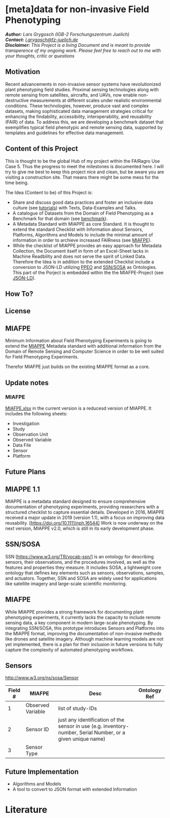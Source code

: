 # [meta]data for non-invasive Field Phenotyping

***Author:** Lars Grygosch (IGB-2 Forschungszentrum Juelich)\
**Contact:** l.grygosch@fz-juelich.de\
**Disclaimer:** This Project is a living Document and is meant to provide transperence of my ongoing work. Please feel free to reach out to me with your thoughts, critic or questions*


## Motivation
Recent advancements in non-invasive sensor systems have revolutionized plant phenotyping field studies. Proximal sensing technologies along
with remote sensing from satellites, aircrafts, and UAVs, now enable non-destructive measurements at different scales under realistic
environmental conditions. These technologies, however, produce vast and complex datasets, making sophisticated data management strategies
critical for enhancing the findability, accessibility, interoperability, and reusability (FAIR) of data. To address this, we are developing a benchmark
dataset that exemplifies typical field phenotypic and remote sensing data, supported by templates and guidelines for effective data management.


## Content of this Project

This is thought to be the global Hub of my project within the FAIRagro Use Case 5. Thus the progress to meet the milestones is documented here. I will try to give me best to keep this project nice and clean, but be aware you are visiting a construction site. That means there might be some mess for the time being.

The Idea (Content to be) of this Project is:
- Share and discuss good data practices and foster an inclusive data culture (see [tutorials](tutorials/)) with Texts, Data-Examples and Talks.
- A catalogue of Datasets from the Domain of Field Phenotyping as a Benchmark for that domain (see [benchmark](benchmark/)).
- A Metadata Standard with MIAPPE as core Standard. It is thought to extend the standard Checklist with Information about Sensors, Platforms, Algorithms and Models to include the minimal amount of information in order to archieve increased FAIRness (see [MIAFPE](MIAFPE/)).
- While the checklist of MIAPPE provides an easy approach for Metadata Collection, the Document itself in form of an Excel-Sheet lacks in Machine Readbility and does not serve the spirit of Linked Data. Therefore the Idea is in addition to the extended Checklist include a conversion to JSON-LD utilizing [PPEO](https://agroportal.lirmm.fr/ontologies/PPEO) and [SSN/SOSA](https://www.w3.org/TR/vocab-ssn/) as Ontologies. This part of the Porject is embedded within the the MIAFPE-Project (see [JSON-LD](MIAFPE\JSON_LD)).



## How To?


## License




## MIAFPE
Minimum Information about Field Phenotyping Experiments is going to extend the [MIAPPE](https://github.com/MIAPPE) Metadata standard with additional information from the Domain of Remote Sensing and Computer Science in order to be well suited for Field Phenotyping Experiments. 

Therefor MIAFPE just builds on the existing MIAPPE format as a core.


## Update notes

### MIAFPE
[MIAFPE.xlsx](MIAPPE_extension\MIAFPE.xlsx) in the current version is a reducesd version of MIAPPE. It includes the following sheets:


- Investigation 
- Study
- Observation Unit
- Observed Variable
- Data File
- Sensor
- Platform

## Future Plans




## MIAPPE 1.1

MIAPPE is a metadata standard designed to ensure comprehensive documentation of phenotyping experiments, providing researchers with a structured checklist to capture essential details. Developed in 2016, MIAPPE received a major update in 2019 (version 1.1), with a focus on improving data reusability. [https://doi.org/10.1111/nph.16544] Work is now underway on the next version, MIAPPE v2.0, which is still in its early development phase.



## SSN/SOSA

SSN [https://www.w3.org/TR/vocab-ssn/] is an ontology for describing sensors, their observations, and the procedures involved, as well as the features and properties they measure. It includes SOSA, a lightweight core ontology that defines key elements such as sensors, observations, samples, and actuators. Together, SSN and SOSA are widely used for applications like satellite imagery and large-scale scientific monitoring.


## MIAFPE

While MIAPPE provides a strong framework for documenting plant phenotyping experiments, it currently lacks the capacity to include remote sensing data, a key component in modern large-scale phenotyping. By integrating SSN/SOSA, this prototype introduces Sensors and Platforms into the MIAPPE format, improving the documentation of non-invasive methods like drones and satellite imagery. Although machine learning models are not yet implemented, there is a plan for their inclusion in future versions to fully capture the complexity of automated phenotyping workflows.




## Sensors

http://www.w3.org/ns/sosa/Sensor

| Field # | MIAFPE | Desc | Ontology Ref |
| - | - | - | - |
| 1 | Observed Variable | list of study-IDs | |
| 2 | Sensor ID | just any identification of the sensor in use (e.g. inventory-number,  Serial Number, or a given unique name) |
| 3 | Sensor Type| |

## Future Implementation

- Algorithms and Models
- A tool to convert to JSON format with extended Information



# Literature

